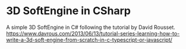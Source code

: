 # 3D SoftEngine in CSharp
A simple 3D SoftEngine in C# following the tutorial by David Rousset.
https://www.davrous.com/2013/06/13/tutorial-series-learning-how-to-write-a-3d-soft-engine-from-scratch-in-c-typescript-or-javascript/
